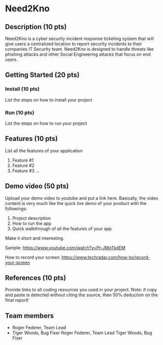 # Need2Kno
## Description (10 pts)

Need2Kno is a cyber security incident response ticketing system that will give users a centralized location to report security incidents to their companies IT Security team. Need2Kno is designed to handle threats like phishing attacks and other Social Engineering attacks that focus on end users.

## Getting Started (20 pts)
### Install (10 pts)
List the steps on how to install your project
### Run (10 pts)
List the steps on how to run your project

## Features (10 pts)
List all the features of your application
1. Feature #1
2. Feature #2
3. Feature #3 
...

## Demo video (50 pts)

Upload your demo video to youtube and put a link here. Basically, the video content is very much like the quick live demo of your product with the followings:
1. Project description
2. How to run the app
3. Quick walkthrough of all the features of your app

Make it short and interesting.

Sample: https://www.youtube.com/watch?v=Pr-JMqTkdEM

How to record your screen: https://www.techradar.com/how-to/record-your-screen

## References (10 pts)

Provide links to all coding resources you used in your project. Note: if copy and paste is detected without citing the source, then 50% deduction on the final report!

## Team members

* Roger Federer, Team Lead
* Tiger Woods, Bug Fixer
Roger Federer, Team Lead
Tiger Woods, Bug Fixer


    
